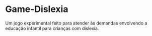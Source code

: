 # Game-Dislexia
Um jogo experimental feito para atender às demandas envolvendo a educação infantil para crianças com dislexia.
